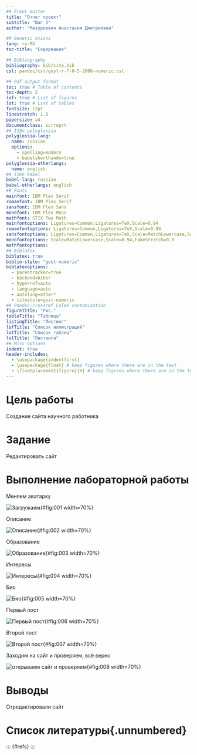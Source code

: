 ```yaml
---
## Front matter
title: "Отчет проект"
subtitle: "Шаг 2"
author: "Мазуркевич Анастасия Дмитриевна"

## Generic otions
lang: ru-RU
toc-title: "Содержание"

## Bibliography
bibliography: bib/cite.bib
csl: pandoc/csl/gost-r-7-0-5-2008-numeric.csl

## Pdf output format
toc: true # Table of contents
toc-depth: 2
lof: true # List of figures
lot: true # List of tables
fontsize: 12pt
linestretch: 1.5
papersize: a4
documentclass: scrreprt
## I18n polyglossia
polyglossia-lang:
  name: russian
  options:
	- spelling=modern
	- babelshorthands=true
polyglossia-otherlangs:
  name: english
## I18n babel
babel-lang: russian
babel-otherlangs: english
## Fonts
mainfont: IBM Plex Serif
romanfont: IBM Plex Serif
sansfont: IBM Plex Sans
monofont: IBM Plex Mono
mathfont: STIX Two Math
mainfontoptions: Ligatures=Common,Ligatures=TeX,Scale=0.94
romanfontoptions: Ligatures=Common,Ligatures=TeX,Scale=0.94
sansfontoptions: Ligatures=Common,Ligatures=TeX,Scale=MatchLowercase,Scale=0.94
monofontoptions: Scale=MatchLowercase,Scale=0.94,FakeStretch=0.9
mathfontoptions:
## Biblatex
biblatex: true
biblio-style: "gost-numeric"
biblatexoptions:
  - parentracker=true
  - backend=biber
  - hyperref=auto
  - language=auto
  - autolang=other*
  - citestyle=gost-numeric
## Pandoc-crossref LaTeX customization
figureTitle: "Рис."
tableTitle: "Таблица"
listingTitle: "Листинг"
lofTitle: "Список иллюстраций"
lotTitle: "Список таблиц"
lolTitle: "Листинги"
## Misc options
indent: true
header-includes:
  - \usepackage{indentfirst}
  - \usepackage{float} # keep figures where there are in the text
  - \floatplacement{figure}{H} # keep figures where there are in the text
---
```


# Цель работы

Создание сайта научного работника

# Задание

Редактировать сайт



# Выполнение лабораторной работы

Меняем аватарку

![Загружаем](image/1.png){#fig:001 width=70%}

Описание

![Описание](image/2.png){#fig:002 width=70%}

Образование

![Образование](image/3.png){#fig:003 width=70%}

Интересы

![Интересы](image/4.png){#fig:004 width=70%}

Био

![Био](image/5.png){#fig:005 width=70%}

Первый пост

![Первый пост](image/6.png){#fig:006 width=70%}

Второй пост

![Второй пост](image/7.png){#fig:007 width=70%}

Заходим на сайт и проверяем, всё верно

![открываем сайт и проверяем](image/8.png){#fig:008 width=70%}

# Выводы

Отредактировали сайт

# Список литературы{.unnumbered}

::: {#refs}
:::
